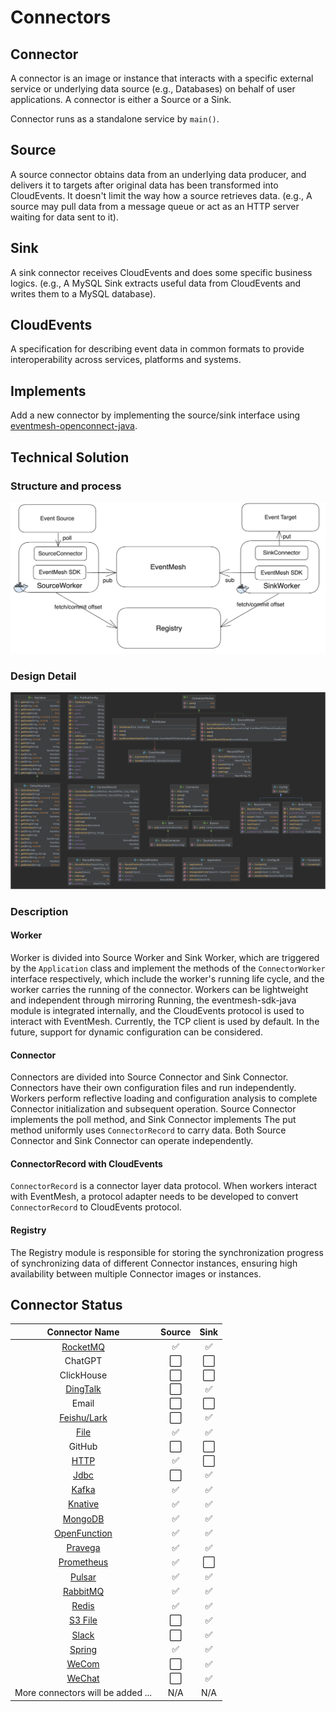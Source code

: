 # Connectors

## Connector

A connector is an image or instance that interacts with a specific external service or underlying data source (e.g., Databases) on behalf of user applications. A connector is either a Source or a Sink.

Connector runs as a standalone service by `main()`.

## Source

A source connector obtains data from an underlying data producer, and delivers it to targets after original data has been transformed into CloudEvents. It doesn't limit the way how a source retrieves data. (e.g., A source may pull data from a message queue or act as an HTTP server waiting for data sent to it).

## Sink

A sink connector receives CloudEvents and does some specific business logics. (e.g., A MySQL Sink extracts useful data from CloudEvents and writes them to a MySQL database).

## CloudEvents

A specification for describing event data in common formats to provide interoperability across services, platforms and systems.

## Implements

Add a new connector by implementing the source/sink interface using [eventmesh-openconnect-java](https://github.com/apache/eventmesh/tree/master/eventmesh-openconnect/eventmesh-openconnect-java).

## Technical Solution

### Structure and process

![source-sink connector architecture](../../../static/images/design-document/connector-architecture.png)

### Design Detail

![eventmesh-connect-detail](../../../static/images/design-document/connector-design-detail.png)

### Description

#### Worker

Worker is divided into Source Worker and Sink Worker, which are triggered by the `Application` class and implement the methods of the `ConnectorWorker` interface respectively, which include the worker's running life cycle, and the worker carries the running of the connector. Workers can be lightweight and independent through mirroring Running, the eventmesh-sdk-java module is integrated internally, and the CloudEvents protocol is used to interact with EventMesh. Currently, the TCP client is used by default. In the future, support for dynamic configuration can be considered.

#### Connector

Connectors are divided into Source Connector and Sink Connector. Connectors have their own configuration files and run independently. Workers perform reflective loading and configuration analysis to complete Connector initialization and subsequent operation. Source Connector implements the poll method, and Sink Connector implements The put method uniformly uses `ConnectorRecord` to carry data. Both Source Connector and Sink Connector can operate independently.

#### ConnectorRecord with CloudEvents

`ConnectorRecord` is a connector layer data protocol. When workers interact with EventMesh, a protocol adapter needs to be developed to convert `ConnectorRecord` to CloudEvents protocol.

#### Registry

The Registry module is responsible for storing the synchronization progress of synchronizing data of different Connector instances, ensuring high availability between multiple Connector images or instances.

## Connector Status

|                  Connector Name                  |   Source    |   Sink   |
|:------------------------------------------------:|:-----------:|:-------:|
|     [RocketMQ](https://github.com/apache/eventmesh/tree/master/eventmesh-connectors/eventmesh-connector-rocketmq)     |      ✅      |    ✅    |
|                     ChatGPT                      |      ⬜      |    ⬜    |
|                    ClickHouse                    |      ⬜      |    ⬜    |
|     [DingTalk](https://github.com/apache/eventmesh/tree/master/eventmesh-connectors/eventmesh-connector-dingtalk)     |      ⬜      |    ✅    |
|                      Email                       |      ⬜      |    ⬜    |
|     [Feishu/Lark](./lark-connector)      |      ⬜      |    ✅    |
|         [File](https://github.com/apache/eventmesh/tree/master/eventmesh-connectors/eventmesh-connector-file)         |      ✅      |    ✅    |
|                      GitHub                      |      ⬜      |    ⬜    |
|         [HTTP](https://github.com/apache/eventmesh/tree/master/eventmesh-connectors/eventmesh-connector-http)         |      ✅      |    ⬜    |
|         [Jdbc](https://github.com/apache/eventmesh/tree/master/eventmesh-connectors/eventmesh-connector-jdbc)         |      ⬜      |    ✅    |
|        [Kafka](https://github.com/apache/eventmesh/tree/master/eventmesh-connectors/eventmesh-connector-kafka)        |      ✅      |    ✅    |
|      [Knative](./knative-connector)      |      ✅      |    ✅    |
|      [MongoDB](https://github.com/apache/eventmesh/tree/master/eventmesh-connectors/eventmesh-connector-mongodb)      |      ✅      |    ✅    |
| [OpenFunction](https://github.com/apache/eventmesh/tree/master/eventmesh-connectors/eventmesh-connector-openfunction) |      ✅      |    ✅    |
|      [Pravega](https://github.com/apache/eventmesh/tree/master/eventmesh-connectors/eventmesh-connector-pravega)      |      ✅      |    ✅    |
|   [Prometheus](https://github.com/apache/eventmesh/tree/master/eventmesh-connectors/eventmesh-connector-prometheus)   |      ✅      |    ⬜    |
|       [Pulsar](https://github.com/apache/eventmesh/tree/master/eventmesh-connectors/eventmesh-connector-pulsar)       |      ✅      |    ✅    |
|     [RabbitMQ](https://github.com/apache/eventmesh/tree/master/eventmesh-connectors/eventmesh-connector-rabbitmq)     |      ✅      |    ✅    |
|        [Redis](https://github.com/apache/eventmesh/tree/master/eventmesh-connectors/eventmesh-connector-redis)        |      ✅      |    ✅    |
|        [S3 File](https://github.com/apache/eventmesh/tree/master/eventmesh-connectors/eventmesh-connector-s3)         |      ⬜      |    ✅    |
|        [Slack](https://github.com/apache/eventmesh/tree/master/eventmesh-connectors/eventmesh-connector-slack)        |      ⬜      |    ✅    |
|       [Spring](https://github.com/apache/eventmesh/tree/master/eventmesh-connectors/eventmesh-connector-spring)       |      ✅      |    ✅    |
|        [WeCom](https://github.com/apache/eventmesh/tree/master/eventmesh-connectors/eventmesh-connector-wecom)        |      ⬜      |    ✅    |
|       [WeChat](https://github.com/apache/eventmesh/tree/master/eventmesh-connectors/eventmesh-connector-wechat)       |      ⬜      |    ✅    |
|         More connectors will be added ...         |   N/A       |   N/A   |
